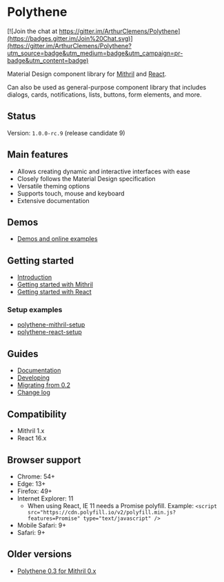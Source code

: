 # Polythene

[![Join the chat at https://gitter.im/ArthurClemens/Polythene](https://badges.gitter.im/Join%20Chat.svg)](https://gitter.im/ArthurClemens/Polythene?utm_source=badge&utm_medium=badge&utm_campaign=pr-badge&utm_content=badge)

Material Design component library for [Mithril](http://mithril.js.org) and [React](https://facebook.github.io/react/).

Can also be used as general-purpose component library that includes dialogs, cards, notifications, lists, buttons, form elements, and more.


## Status

Version: `1.0.0-rc.9` (release candidate 9)


## Main features

* Allows creating dynamic and interactive interfaces with ease
* Closely follows the Material Design specification
* Versatile theming options
* Supports touch, mouse and keyboard
* Extensive documentation


## Demos

* [Demos and online examples](docs/demos.md)


## Getting started

* [Introduction](docs/introduction.md)
* [Getting started with Mithril](docs/getting-started-mithril.md)
* [Getting started with React](docs/getting-started-react.md)

### Setup examples

* [polythene-mithril-setup](https://github.com/ArthurClemens/polythene-mithril-setup)
* [polythene-react-setup](https://github.com/ArthurClemens/polythene-react-setup)


## Guides

* [Documentation](docs/README.md)
* [Developing](docs/developing.md)
* [Migrating from 0.2](docs/migrating-from-02.md)
* [Change log](docs/changes.md)


## Compatibility

* Mithril 1.x
* React 16.x


## Browser support

* Chrome: 54+
* Edge: 13+
* Firefox: 49+
* Internet Explorer: 11
  * When using React, IE 11 needs a Promise polyfill. Example: `<script src="https://cdn.polyfill.io/v2/polyfill.min.js?features=Promise" type="text/javascript" />`
* Mobile Safari: 9+
* Safari: 9+


## Older versions

* [Polythene 0.3 for Mithril 0.x](https://github.com/ArthurClemens/polythene/tree/0.x)
